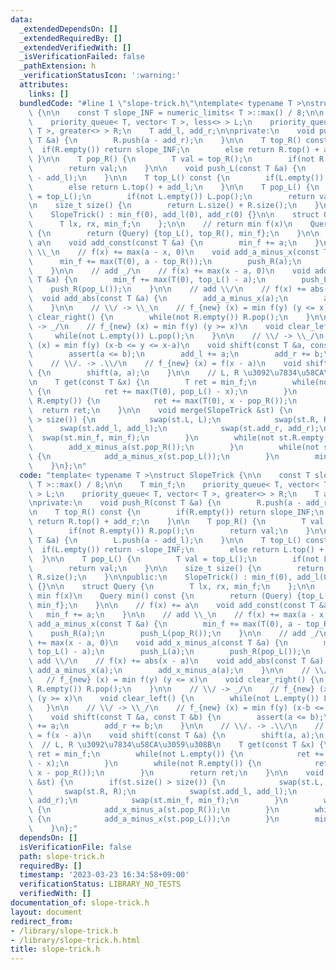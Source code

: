 ```yaml
---
data:
  _extendedDependsOn: []
  _extendedRequiredBy: []
  _extendedVerifiedWith: []
  _isVerificationFailed: false
  _pathExtension: h
  _verificationStatusIcon: ':warning:'
  attributes:
    links: []
  bundledCode: "#line 1 \"slope-trick.h\"\ntemplate< typename T >\nstruct SlopeTrick\
    \ {\n\n    const T slope_INF = numeric_limits< T >::max() / 8;\n\n    T min_f;\n\
    \    priority_queue< T, vector< T >, less<> > L;\n    priority_queue< T, vector<\
    \ T >, greater<> > R;\n    T add_l, add_r;\n\nprivate:\n    void push_R(const\
    \ T &a) {\n        R.push(a - add_r);\n    }\n\n    T top_R() const {\n      \
    \  if(R.empty()) return slope_INF;\n        else return R.top() + add_r;\n   \
    \ }\n\n    T pop_R() {\n        T val = top_R();\n        if(not R.empty()) R.pop();\n\
    \        return val;\n    }\n\n    void push_L(const T &a) {\n        L.push(a\
    \ - add_l);\n    }\n\n    T top_L() const {\n        if(L.empty()) return -slope_INF;\n\
    \        else return L.top() + add_l;\n    }\n\n    T pop_L() {\n        T val\
    \ = top_L();\n        if(not L.empty()) L.pop();\n        return val;\n    }\n\
    \n    size_t size() {\n        return L.size() + R.size();\n    }\n\npublic:\n\
    \    SlopeTrick() : min_f(0), add_l(0), add_r(0) {}\n\n    struct Query {\n  \
    \      T lx, rx, min_f;\n    };\n\n    // return min f(x)\n    Query min() const\
    \ {\n        return (Query) {top_L(), top_R(), min_f};\n    }\n\n    // f(x) +=\
    \ a\n    void add_const(const T &a) {\n        min_f += a;\n    }\n\n    // add\
    \ \\_\n    // f(x) += max(a - x, 0)\n    void add_a_minus_x(const T &a) {\n  \
    \      min_f += max(T(0), a - top_R());\n        push_R(a);\n        push_L(pop_R());\n\
    \    }\n\n    // add _/\n    // f(x) += max(x - a, 0)\n    void add_x_minus_a(const\
    \ T &a) {\n        min_f += max(T(0), top_L() - a);\n        push_L(a);\n    \
    \    push_R(pop_L());\n    }\n\n    // add \\/\n    // f(x) += abs(x - a)\n  \
    \  void add_abs(const T &a) {\n        add_a_minus_x(a);\n        add_x_minus_a(a);\n\
    \    }\n\n    // \\/ -> \\_\n    // f_{new} (x) = min f(y) (y <= x)\n    void\
    \ clear_right() {\n        while(not R.empty()) R.pop();\n    }\n\n    // \\/\
    \ -> _/\n    // f_{new} (x) = min f(y) (y >= x)\n    void clear_left() {\n   \
    \     while(not L.empty()) L.pop();\n    }\n\n    // \\/ -> \\_/\n    // f_{new}\
    \ (x) = min f(y) (x-b <= y <= x-a)\n    void shift(const T &a, const T &b) {\n\
    \        assert(a <= b);\n        add_l += a;\n        add_r += b;\n    }\n\n\
    \    // \\/. -> .\\/\n    // f_{new} (x) = f(x - a)\n    void shift(const T &a)\
    \ {\n        shift(a, a);\n    }\n\n    // L, R \u3092\u7834\u58CA\u3059\u308B\
    \n    T get(const T &x) {\n        T ret = min_f;\n        while(not L.empty())\
    \ {\n            ret += max(T(0), pop_L() - x);\n        }\n        while(not\
    \ R.empty()) {\n            ret += max(T(0), x - pop_R());\n        }\n      \
    \  return ret;\n    }\n\n    void merge(SlopeTrick &st) {\n        if(st.size()\
    \ > size()) {\n            swap(st.L, L);\n            swap(st.R, R);\n      \
    \      swap(st.add_l, add_l);\n            swap(st.add_r, add_r);\n          \
    \  swap(st.min_f, min_f);\n        }\n        while(not st.R.empty()) {\n    \
    \        add_x_minus_a(st.pop_R());\n        }\n        while(not st.L.empty())\
    \ {\n            add_a_minus_x(st.pop_L());\n        }\n        min_f += st.min_f;\n\
    \    }\n};\n"
  code: "template< typename T >\nstruct SlopeTrick {\n\n    const T slope_INF = numeric_limits<\
    \ T >::max() / 8;\n\n    T min_f;\n    priority_queue< T, vector< T >, less<>\
    \ > L;\n    priority_queue< T, vector< T >, greater<> > R;\n    T add_l, add_r;\n\
    \nprivate:\n    void push_R(const T &a) {\n        R.push(a - add_r);\n    }\n\
    \n    T top_R() const {\n        if(R.empty()) return slope_INF;\n        else\
    \ return R.top() + add_r;\n    }\n\n    T pop_R() {\n        T val = top_R();\n\
    \        if(not R.empty()) R.pop();\n        return val;\n    }\n\n    void push_L(const\
    \ T &a) {\n        L.push(a - add_l);\n    }\n\n    T top_L() const {\n      \
    \  if(L.empty()) return -slope_INF;\n        else return L.top() + add_l;\n  \
    \  }\n\n    T pop_L() {\n        T val = top_L();\n        if(not L.empty()) L.pop();\n\
    \        return val;\n    }\n\n    size_t size() {\n        return L.size() +\
    \ R.size();\n    }\n\npublic:\n    SlopeTrick() : min_f(0), add_l(0), add_r(0)\
    \ {}\n\n    struct Query {\n        T lx, rx, min_f;\n    };\n\n    // return\
    \ min f(x)\n    Query min() const {\n        return (Query) {top_L(), top_R(),\
    \ min_f};\n    }\n\n    // f(x) += a\n    void add_const(const T &a) {\n     \
    \   min_f += a;\n    }\n\n    // add \\_\n    // f(x) += max(a - x, 0)\n    void\
    \ add_a_minus_x(const T &a) {\n        min_f += max(T(0), a - top_R());\n    \
    \    push_R(a);\n        push_L(pop_R());\n    }\n\n    // add _/\n    // f(x)\
    \ += max(x - a, 0)\n    void add_x_minus_a(const T &a) {\n        min_f += max(T(0),\
    \ top_L() - a);\n        push_L(a);\n        push_R(pop_L());\n    }\n\n    //\
    \ add \\/\n    // f(x) += abs(x - a)\n    void add_abs(const T &a) {\n       \
    \ add_a_minus_x(a);\n        add_x_minus_a(a);\n    }\n\n    // \\/ -> \\_\n \
    \   // f_{new} (x) = min f(y) (y <= x)\n    void clear_right() {\n        while(not\
    \ R.empty()) R.pop();\n    }\n\n    // \\/ -> _/\n    // f_{new} (x) = min f(y)\
    \ (y >= x)\n    void clear_left() {\n        while(not L.empty()) L.pop();\n \
    \   }\n\n    // \\/ -> \\_/\n    // f_{new} (x) = min f(y) (x-b <= y <= x-a)\n\
    \    void shift(const T &a, const T &b) {\n        assert(a <= b);\n        add_l\
    \ += a;\n        add_r += b;\n    }\n\n    // \\/. -> .\\/\n    // f_{new} (x)\
    \ = f(x - a)\n    void shift(const T &a) {\n        shift(a, a);\n    }\n\n  \
    \  // L, R \u3092\u7834\u58CA\u3059\u308B\n    T get(const T &x) {\n        T\
    \ ret = min_f;\n        while(not L.empty()) {\n            ret += max(T(0), pop_L()\
    \ - x);\n        }\n        while(not R.empty()) {\n            ret += max(T(0),\
    \ x - pop_R());\n        }\n        return ret;\n    }\n\n    void merge(SlopeTrick\
    \ &st) {\n        if(st.size() > size()) {\n            swap(st.L, L);\n     \
    \       swap(st.R, R);\n            swap(st.add_l, add_l);\n            swap(st.add_r,\
    \ add_r);\n            swap(st.min_f, min_f);\n        }\n        while(not st.R.empty())\
    \ {\n            add_x_minus_a(st.pop_R());\n        }\n        while(not st.L.empty())\
    \ {\n            add_a_minus_x(st.pop_L());\n        }\n        min_f += st.min_f;\n\
    \    }\n};"
  dependsOn: []
  isVerificationFile: false
  path: slope-trick.h
  requiredBy: []
  timestamp: '2023-03-23 16:34:58+09:00'
  verificationStatus: LIBRARY_NO_TESTS
  verifiedWith: []
documentation_of: slope-trick.h
layout: document
redirect_from:
- /library/slope-trick.h
- /library/slope-trick.h.html
title: slope-trick.h
---
```

